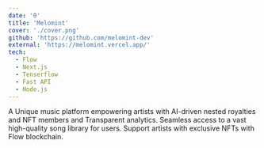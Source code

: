 ```yaml
---
date: '0'
title: 'Melomint'
cover: './cover.png'
github: 'https://github.com/melomint-dev'
external: 'https://melomint.vercel.app/'
tech:
  - Flow
  - Next.js
  - Tenserflow
  - Fast API
  - Node.js
---
```


A Unique music platform empowering artists with AI-driven nested royalties and NFT members and Transparent analytics. Seamless access to a vast high-quality song library for users. Support artists with exclusive NFTs with Flow blockchain.
